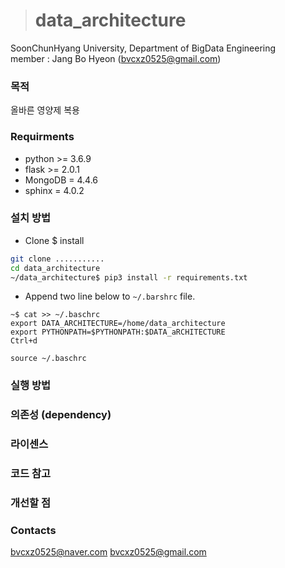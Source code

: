 ># data_architecture
 SoonChunHyang University, Department of BigData Engineering  
 member : Jang Bo Hyeon (bvcxz0525@gmail.com)

### 목적
올바른 영양제 복용

### Requirments
* python >= 3.6.9
* flask >= 2.0.1
* MongoDB = 4.4.6
* sphinx = 4.0.2

### 설치 방법

* Clone $ install
```sh
git clone ...........
cd data_architecture
~/data_architecture$ pip3 install -r requirements.txt
```

* Append two line below to ```~/.barshrc``` file.
```
~$ cat >> ~/.baschrc
export DATA_ARCHITECTURE=/home/data_architecture
export PYTHONPATH=$PYTHONPATH:$DATA_aRCHITECTURE
Ctrl+d

source ~/.baschrc
```

### 실행 방법


### 의존성 (dependency)


### 라이센스


### 코드 참고


### 개선할 점


### Contacts
bvcxz0525@naver.com
bvcxz0525@gmail.com

